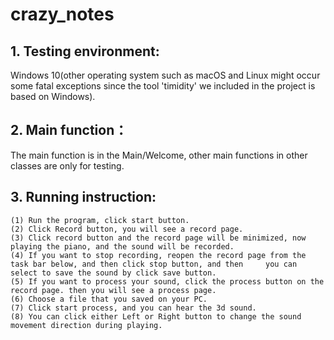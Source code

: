 # crazy_notes
## 1. Testing environment: 
Windows 10(other operating system such as macOS and Linux might occur some fatal exceptions since the tool    'timidity' we included in the project is based on Windows).
## 2. Main function：
The main function is in the Main/Welcome, other main functions in other classes are only for testing.
## 3. Running instruction:
	(1) Run the program, click start button.
	(2) Click Record button, you will see a record page.
	(3) Click record button and the record page will be minimized, now playing the piano, and the sound will be recorded.
	(4) If you want to stop recording, reopen the record page from the task bar below, and then click stop button, and then 	you can select to save the sound by click save button.
	(5) If you want to process your sound, click the process button on the record page. then you will see a process page.
	(6) Choose a file that you saved on your PC.
	(7) Click start process, and you can hear the 3d sound.
	(8) You can click either Left or Right button to change the sound movement direction during playing.
